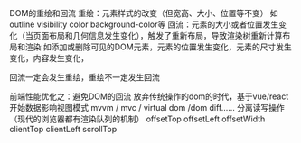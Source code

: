 DOM的重绘和回流
重绘：元素样式的改变（但宽高、大小、位置等不变）
  如outline visibility color background-color等
回流：元素的大小或者位置发生变化（当页面布局和几何信息发生变化），触发了重新布局，导致渲染树重新计算布局和渲染
  如添加或删除可见的DOM元素，元素的位置发生变化，元素的尺寸发生变化，内容发生变化，

  回流一定会发生重绘，重绘不一定发生回流

  前端性能优化之：避免DOM的回流
  放弃传统操作的dom的时代，基于vue/react开始数据影响视图模式
  mvvm / mvc / virtual dom /dom diff......
  分离读写操作（现代的浏览器都有渲染队列的机制）
  offsetTop offsetLeft offsetWidth clientTop clientLeft scrollTop